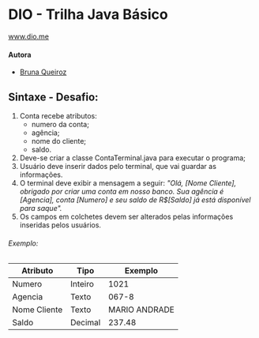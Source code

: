 # DIO - Trilha Java Básico
www.dio.me

#### Autora
- [Bruna Queiroz](https://github.com/brunanq)

## Sintaxe - Desafio:

1. Conta recebe atributos:
    - numero da conta;
    - agência;
    - nome do cliente;
    - saldo.
2. Deve-se criar a classe ContaTerminal.java para executar o programa;
3. Usuário deve inserir dados pelo terminal, que vai guardar as informações.
4. O terminal deve exibir a mensagem a seguir:
    *"Olá, [Nome Cliente], obrigado por criar uma conta em nosso banco. Sua agência é [Agencia], conta [Numero] e seu saldo de R$[Saldo] já está disponível para saque".*
5. Os campos em colchetes devem ser alterados pelas informações inseridas pelos usuários.

###### Exemplo:

| Atributo  | Tipo     | Exemplo   
| --------- | ---------| ------- 
| Numero    | Inteiro  | 1021 
| Agencia   | Texto    | 067-8
| Nome Cliente | Texto    | MARIO ANDRADE
| Saldo | Decimal |237.48


